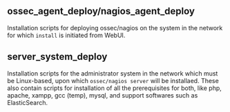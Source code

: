 ## ossec_agent_deploy/nagios_agent_deploy
Installation scripts for deploying ossec/nagios on the system in the network for which `install` is initiated from WebUI.

## server_system_deploy
Installation scripts for the administrator system in the network which must be Linux-based, upon which `ossec/nagios server` will be installaed.
These also contain scripts for installation of all the prerequisites for both, like php, apache, xampp, gcc (temp), mysql, and support softwares such as ElasticSearch.
